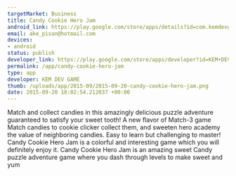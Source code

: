 ```yaml
--- 
targetMarket: Business
title: Candy Cookie Hero Jam
android_link: https://play.google.com/store/apps/details?id=com.kemdevgame.candycookieherojam&hl=en
email: ake_pisan@hotmail.com
devices: 
- android
status: publish
developer_link: https://play.google.com/store/apps/developer?id=KEM+DEV+GAME
permalink: /app/candy-cookie-hero-jam
type: app
developer: KEM DEV GAME
thumb: /uploads/app/2015-09/2015-09-20-candy-cookie-hero-jam.png
date: 2015-09-20 18:02:54.212037 +00:00
---
```


Match and collect candies in this amazingly delicious puzzle adventure guaranteed to satisfy your sweet tooth!
A new flavor of Match-3 game Match candies to cookie clicker collect them, and sweeten hero academy the value of neighboring candies. Easy to learn but challenging to master!
Candy Cookie Hero Jam is a colorful and interesting game which you will definitely enjoy it.
Candy Cookie Hero Jam is an amazing sweet Candy puzzle adventure game where you dash through levels to make sweet and yum
